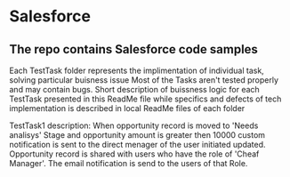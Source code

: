 # Salesforce
The repo contains Salesforce code samples
----------------------------------------------------------------

Each TestTask folder represents the implimentation of individual task, solving particular buisness issue
Most of the Tasks aren't tested properly and may contain bugs.
Short description of buissness logic for each TestTask presented in this ReadMe file while 
specifics and defects of tech implementation is described in local ReadMe files of each folder

TestTask1 description:
When opportunity record is moved to 'Needs analisys' Stage and opportunity amount
is greater then 10000 custom notification is sent to the direct menager of the user initiated updated.
Opportunity record is shared with users who have the role of 'Cheaf Manager'. The email notification is send to the users of that Role.
